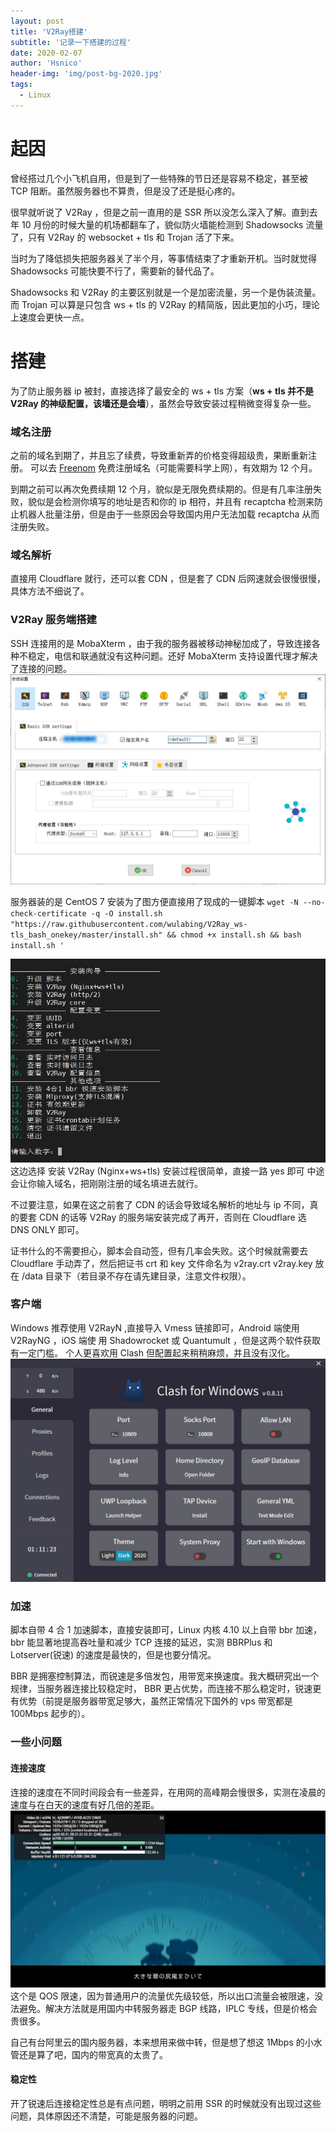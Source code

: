 ```yaml
---
layout: post
title: 'V2Ray搭建'
subtitle: '记录一下搭建的过程'
date: 2020-02-07
author: 'Hsnico'
header-img: 'img/post-bg-2020.jpg'
tags:
  - Linux
---
```


# 起因

曾经搭过几个小飞机自用，但是到了一些特殊的节日还是容易不稳定，甚至被 TCP 阻断。虽然服务器也不算贵，但是没了还是挺心疼的。

很早就听说了 V2Ray ，但是之前一直用的是 SSR 所以没怎么深入了解。直到去年 10 月份的时候大量的机场都翻车了，貌似防火墙能检测到 Shadowsocks 流量了，只有 V2Ray 的 websocket + tls 和 Trojan 活了下来。

当时为了降低损失把服务器关了半个月，等事情结束了才重新开机。当时就觉得 Shadowsocks 可能快要不行了，需要新的替代品了。

Shadowsocks 和 V2Ray 的主要区别就是一个是加密流量，另一个是伪装流量。而 Trojan 可以算是只包含 ws + tls 的 V2Ray 的精简版，因此更加的小巧，理论上速度会更快一点。

# 搭建

为了防止服务器 ip 被封，直接选择了最安全的 ws + tls 方案（**ws + tls 并不是 V2Ray 的神级配置，该墙还是会墙**），虽然会导致安装过程稍微变得复杂一些。

### 域名注册

之前的域名到期了，并且忘了续费，导致重新弄的价格变得超级贵，果断重新注册。
可以去 [Freenom][fn] 免费注册域名（可能需要科学上网），有效期为 12 个月。

到期之前可以再次免费续期 12 个月，貌似是无限免费续期的。但是有几率注册失败，貌似是会检测你填写的地址是否和你的 ip 相符，并且有 recaptcha 检测来防止机器人批量注册，但是由于一些原因会导致国内用户无法加载 recaptcha 从而注册失败。

### 域名解析

直接用 Cloudflare 就行，还可以套 CDN ，但是套了 CDN 后网速就会很慢很慢，具体方法不细说了。

### V2Ray 服务端搭建

SSH 连接用的是 MobaXterm ，由于我的服务器被移动神秘加成了，导致连接各种不稳定，电信和联通就没有这种问题。还好 MobaXterm 支持设置代理才解决了连接的问题。
![Socks5代理](/img/posts/20200207/000537.jpg)

服务器装的是 CentOS 7
安装为了图方便直接用了现成的一键脚本
`wget -N --no-check-certificate -q -O install.sh "https://raw.githubusercontent.com/wulabing/V2Ray_ws-tls_bash_onekey/master/install.sh" && chmod +x install.sh && bash install.sh '`

![](/img/posts/20200207/003210.jpg)
这边选择 安装 V2Ray (Nginx+ws+tls)
安装过程很简单，直接一路 yes 即可
中途会让你输入域名，把刚刚注册的域名填进去就行。

不过要注意，如果在这之前套了 CDN 的话会导致域名解析的地址与 ip 不同，真的要套 CDN 的话等 V2Ray 的服务端安装完成了再开，否则在 Cloudflare 选 DNS ONLY 即可。

证书什么的不需要担心，脚本会自动签，但有几率会失败。这个时候就需要去 Cloudflare 手动弄了，然后把证书 crt 和 key 文件命名为 v2ray.crt v2ray.key 放在 /data 目录下（若目录不存在请先建目录，注意文件权限）。

### 客户端

Windows 推荐使用 V2RayN ,直接导入 Vmess 链接即可，Android 端使用 V2RayNG ，iOS 端使 用 Shadowrocket 或 Quantumult ，但是这两个软件获取有一定门槛。
个人更喜欢用 Clash 但配置起来稍稍麻烦，并且没有汉化。
![Clash](/img/posts/20200207/015959.jpg)

### 加速

脚本自带 4 合 1 加速脚本，直接安装即可，Linux 内核 4.10 以上自带 bbr 加速，bbr 能显著地提高吞吐量和减少 TCP 连接的延迟，实测 BBRPlus 和 Lotserver(锐速) 的速度是最快的，但是也要分情况。

BBR 是拥塞控制算法，而锐速是多倍发包，用带宽来换速度。我大概研究出一个规律，当服务器连接比较稳定时， BBR 更占优势，而连接不那么稳定时，锐速更有优势（前提是服务器带宽足够大，虽然正常情况下国外的 vps 带宽都是 100Mbps 起步的）。

### 一些小问题

#### 连接速度

连接的速度在不同时间段会有一些差异，在用网的高峰期会慢很多，实测在凌晨的速度与在白天的速度有好几倍的差距。
![连接速度](/img/posts/20200207/020416.jpg)
这个是 QOS 限速，因为普通用户的流量优先级较低，所以出口流量会被限速，没法避免。解决方法就是用国内中转服务器走 BGP 线路，IPLC 专线，但是价格会贵很多。

自己有台阿里云的国内服务器，本来想用来做中转，但是想了想这 1Mbps 的小水管还是算了吧，国内的带宽真的太贵了。

#### 稳定性

开了锐速后连接稳定性总是有点问题，明明之前用 SSR 的时候就没有出现过这些问题，具体原因还不清楚，可能是服务器的问题。

[fn]: https://freenom.com/zh/index.html/
